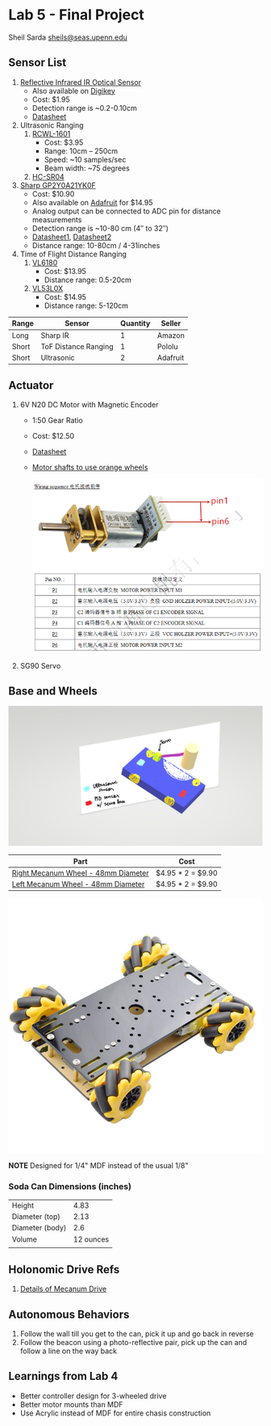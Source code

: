 # Lab 5 - Final Project

Sheil Sarda <sheils@seas.upenn.edu>

## Sensor List

1. [Reflective Infrared IR Optical Sensor](https://www.adafruit.com/product/2349)
    - Also available on [Digikey](https://www.digikey.com/en/products/detail/tt-electronics-optek-technology/OPB742/374792?s=N4IgTCBcDaIMwDYCsBaAjABjQFhQOQBEQBdAXyA)
    - Cost: $1.95
    - Detection range is ~0.2-0.10cm
    - [Datasheet](https://www.ttelectronics.com/TTElectronics/media/ProductFiles/Optoelectronics/Datasheets/OPB708-709-740-748.pdf)
1. Ultrasonic Ranging
    1. [RCWL-1601](https://www.adafruit.com/product/4007)
        - Cost: $3.95
        - Range: 10cm – 250cm
        - Speed: ~10 samples/sec
        - Beam width: ~75 degrees
    1. [HC-SR04](https://www.adafruit.com/product/3942)
1. [Sharp GP2Y0A21YK0F](https://www.pololu.com/product/136)
    - Cost: $10.90
    - Also available on [Adafruit](https://www.adafruit.com/product/164) for $14.95
    - Analog output can be connected to ADC pin for distance measurements
    - Detection range is ~10-80 cm (4″ to 32″)
    - [Datasheet1](http://www.socle-tech.com/doc/IC%20Channel%20Product/Sensors/Distance%20Measuring%20Sensor/Analog%20Output/GP2Y0A21YK0F_spec.pdf), [Datasheet2](https://global.sharp/products/device/lineup/data/pdf/datasheet/gp2y0a21yk_e.pdf)
    - Distance range: 10-80cm / 4-31inches
1. Time of Flight Distance Ranging
    1. [VL6180](https://www.adafruit.com/product/3316)
        - Cost: $13.95
        - Distance range: 0.5-20cm 
    1. [VL53L0X](https://www.adafruit.com/product/3317)
        - Cost: $14.95
        - Distance range: 5-120cm  

| Range | Sensor | Quantity | Seller |
|--|--|--|--|
| Long      | Sharp IR              | 1 | Amazon    |
| Short     | ToF Distance Ranging  | 1 | Pololu    |
| Short     | Ultrasonic            | 2 | Adafruit  |

## Actuator

1. 6V N20 DC Motor with Magnetic Encoder  
    - 1:50 Gear Ratio
    - Cost: $12.50
    - [Datasheet](https://www.adafruit.com/product/4638#technical-details)
    - [Motor shafts to use orange wheels](https://www.pololu.com/categMory/179/motor-shaft-adapters)

        ![Motor Pinout](imgs/motor_pinout.png)
1. SG90 Servo

## Base and Wheels

![Sketch](imgs/sketch.png)

| Part | Cost |
|--|--|
| [Right Mecanum Wheel - 48mm Diameter](https://www.adafruit.com/product/4678)  | $4.95 * 2 = $9.90 |
| [Left Mecanum Wheel - 48mm Diameter](https://www.adafruit.com/product/4679)   | $4.95 * 2 = $9.90 |

![Base](imgs/base.jpg)

**NOTE** Designed for 1/4" MDF instead of the usual 1/8"

### Soda Can Dimensions (inches)

|  |  |
|--|--|
Height | 4.83 |
Diameter (top) | 2.13 |
Diameter (body) | 2.6 |
Volume | 12 ounces |
| | |


## Holonomic Drive Refs

1. [Details of Mecanum Drive](https://www.servomagazine.com/magazine/article/a-look-at-holonomic-locomotion)

## Autonomous Behaviors

1. Follow the wall till you get to the can, pick it up and go back in reverse
1. Follow the beacon using a photo-reflective pair, pick up the can and follow a line on the way back

## Learnings from Lab 4

- Better controller design for 3-wheeled drive
- Better motor mounts than MDF
- Use Acrylic instead of MDF for entire chasis construction
